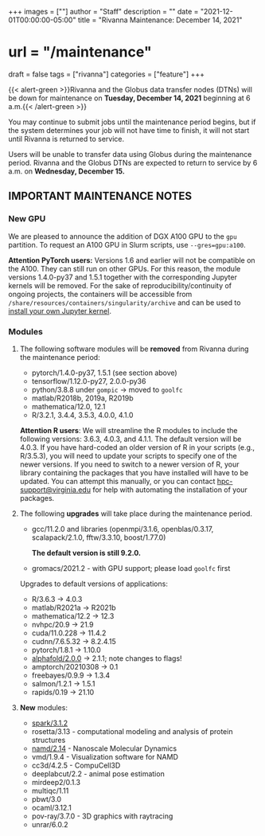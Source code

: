 +++
images = [""]
author = "Staff"
description = ""
date = "2021-12-01T00:00:00-05:00"
title = "Rivanna Maintenance: December 14, 2021"
# url = "/maintenance"
draft = false
tags = ["rivanna"]
categories = ["feature"]
+++

{{< alert-green >}}Rivanna and the Globus data transfer nodes (DTNs) will be down for maintenance on <strong>Tuesday, December 14, 2021</strong> beginning at 6 a.m.{{< /alert-green >}}

You may continue to submit jobs until the maintenance period begins, but if the system determines your job will not have time to finish, it will not start until Rivanna is returned to service.

Users will be unable to transfer data using Globus during the maintenance period. Rivanna and the Globus DTNs are expected to return to service by 6 a.m. on **Wednesday, December 15.**

## IMPORTANT MAINTENANCE NOTES

### New GPU

We are pleased to announce the addition of DGX A100 GPU to the `gpu` partition. To request an A100 GPU in Slurm scripts, use `--gres=gpu:a100`.

**Attention PyTorch users:** Versions 1.6 and earlier will not be compatible on the A100. They can still run on other GPUs. For this reason, the module versions 1.4.0-py37 and 1.5.1 together with the corresponding Jupyter kernels will be removed. For the sake of reproducibility/continuity of ongoing projects, the containers will be accessible from `/share/resources/containers/singularity/archive` and can be used to [install your own Jupyter kernel](/userinfo/howtos/rivanna/custom-jupyter-kernels).

### Modules

1. The following software modules will be **removed** from Rivanna during the maintenance period:
    - pytorch/1.4.0-py37, 1.5.1 (see section above)
    - tensorflow/1.12.0-py27, 2.0.0-py36
    - python/3.8.8 under `gompic` -> moved to `goolfc`
    - matlab/R2018b, 2019a, R2019b
    - mathematica/12.0, 12.1
    - R/3.2.1, 3.4.4, 3.5.3, 4.0.0, 4.1.0

    **Attention R users**: We will streamline the R modules to include the following versions: 3.6.3, 4.0.3, and 4.1.1. The default version will be 4.0.3. If you have hard-coded an older version of R in your scripts (e.g., R/3.5.3), you will need to update your scripts to specify one of the newer versions. If you need to switch to a newer version of R, your library containing the packages that you have installed will have to be updated. You can attempt this manually, or you can contact hpc-support@virginia.edu for help with automating the installation of your packages.

2. The following **upgrades** will take place during the maintenance period.
    - gcc/11.2.0 and libraries (openmpi/3.1.6, openblas/0.3.17, scalapack/2.1.0, fftw/3.3.10, boost/1.77.0)

        **The default version is still 9.2.0.**

    - gromacs/2021.2 - with GPU support; please load `goolfc` first

   Upgrades to default versions of applications:
    - R/3.6.3 -> 4.0.3
    - matlab/R2021a -> R2021b
    - mathematica/12.2 -> 12.3
    - nvhpc/20.9 -> 21.9
    - cuda/11.0.228 -> 11.4.2
    - cudnn/7.6.5.32 -> 8.2.4.15
    - pytorch/1.8.1 -> 1.10.0
    - [alphafold/2.0.0](/userinfo/rivanna/software/alphafold) -> 2.1.1; note changes to flags!
    - amptorch/20210308 -> 0.1
    - freebayes/0.9.9 -> 1.3.4
    - salmon/1.2.1 -> 1.5.1
    - rapids/0.19 -> 21.10

3. **New** modules:
    - [spark/3.1.2](/userinfo/rivanna/software/spark)
    - rosetta/3.13 - computational modeling and analysis of protein structures
    - [namd/2.14](/userinfo/rivanna/software/namd) - Nanoscale Molecular Dynamics
    - vmd/1.9.4 - Visualization software for NAMD
    - cc3d/4.2.5 - CompuCell3D
    - deeplabcut/2.2 - animal pose estimation
    - mirdeep2/0.1.3
    - multiqc/1.11
    - pbwt/3.0
    - ocaml/3.12.1
    - pov-ray/3.7.0 - 3D graphics with raytracing
    - unrar/6.0.2
